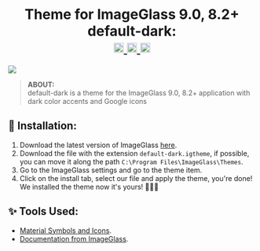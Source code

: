 <div align="center">
  <h1>
    Theme for ImageGlass 9.0, 8.2+ default-dark: <br>
     <a href="https://imageglass.org" target="_blank">
<img src="https://img.shields.io/badge/www-imageglass.org-0099BC.svg?maxAge=3600&color=%233097B8" height="20">
    <a href="https://github.com/sponsors/maatarashiii" target="_blank" title="Become a sponsor">
<img src="https://img.shields.io/badge/Github-@maatarashiii-24292e.svg?maxAge=3600&logo=github" height="20" alt="Become a sponsor">
</a>
       <a href="https://opensource.org/licenses/MIT" target="_blank" title="MIT">
<img src="https://img.shields.io/badge/License-MIT-green.svg" height="20" alt="MIT">
</a>
  </h1>
</div>

<img src="https://github.com/Mosqovlu/Default-Dark/blob/main/preview.jpg?raw=true">

> **ABOUT:** <br>
> default-dark is a theme for the ImageGlass 9.0, 8.2+ application with dark color accents and Google icons

## 🚀 Installation:
1. Download the latest version of ImageGlass [here]([https://imageglass.org/spider](https://imageglass.org/release/imageglass-9-0-8-1208-48)).
1. Download the file with the extension `default-dark.igtheme`, if possible, you can move it along the path `C:\Program Files\ImageGlass\Themes`.
1. Go to the ImageGlass settings and go to the theme item.
1. Click on the install tab, select our file and apply the theme, you're done! We installed the theme now it's yours! 🎉🎉🎉

## ✨ Tools Used:
- [Material Symbols and Icons](https://fonts.google.com/icons). <br>
- [Documentation from ImageGlass](https://imageglass.org/docs/theme-pack).
